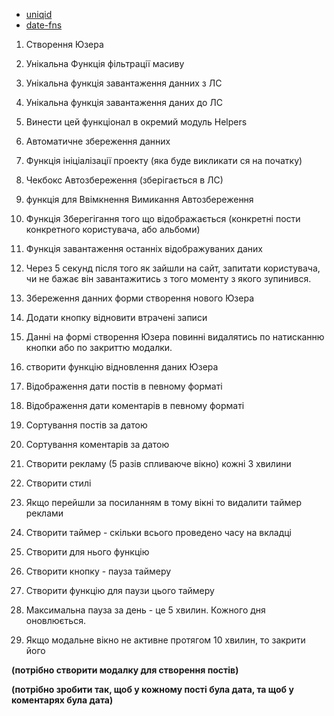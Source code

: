 - [uniqid](https://www.npmjs.com/package/uniqid)
- [date-fns](https://www.npmjs.com/package/date-fns)

1. Створення Юзера
1. Унікальна Функція фільтрації масиву
1. Унікальна функція завантаження данних з ЛС
1. Унікальна функція завантаження даних до ЛС
1. Винести цей функціонал в окремий модуль Helpers
1. Автоматичне збереження данних
1. Функція ініціалізації проекту (яка буде викликати ся на початку)
1. Чекбокс Автозбереження (зберігається в ЛС)
1. функція для Ввімкнення Вимикання Автозбереження
1. Функція Зберегігання того що відображається (конкретні пости конкретного користувача, або альбоми)
1. Функція завантаження останніх відображуваних даних
1. Через 5 секунд після того як зайшли на сайт, запитати користувача, чи не бажає він завантажитись з того моменту з якого зупинився.
1. Збереження данних форми створення нового Юзера
1. Додати кнопку відновити втрачені записи
1. Данні на формі створення Юзера повинні видалятись по натисканню кнопки або по закриттю модалки.
1. створити функцію відновлення даних Юзера

1. Відображення дати постів в певному форматі

1. Відображення дати коментарів в певному форматі

1. Сортування постів за датою

1. Сортування коментарів за датою

1. Створити рекламу (5 разів спливаюче вікно) кожні 3 хвилини

1. Створити стилі

1. Якщо перейшли за посиланням в тому вікні то видалити таймер реклами

1. Створити таймер - скільки всього проведено часу на вкладці

1. Створити для нього функцію

1. Створити кнопку - пауза таймеру

1. Створити функцію для паузи цього таймеру

1. Максимальна пауза за день - це 5 хвилин. Кожного дня оновлюється.

1. Якщо модальне вікно не активне протягом 10 хвилин, то закрити його

**(потрібно створити модалку для створення постів)**

**(потрібно зробити так, щоб у кожному пості була дата, та щоб у коментарях була дата)**
